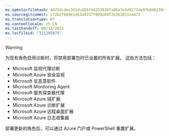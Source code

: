 ```yaml
---
ms.openlocfilehash: 4025dcdec361dc685f44253030fa08a7e5d9272da97b0d62388fa2d3bd37e72b
ms.sourcegitcommit: c72b2f603e1eb3a4157f00926df2e263831ea472
ms.translationtype: HT
ms.contentlocale: zh-CN
ms.lasthandoff: 08/12/2021
ms.locfileid: "121295075"
---
```

> [!WARNING]
> 为现有角色启用诊断时，将禁用部署包时已设置的所有扩展。 这些方法包括：
>
> * Microsoft 监视代理诊断
> * Microsoft Azure 安全监视
> * Microsoft 反恶意软件                 
> * Microsoft Monitoring Agent
> * Microsoft 服务探查器代理      
> * Microsoft Azure 域扩展        
> * Microsoft Azure 诊断扩展   
> * Microsoft Azure 远程桌面扩展
> * Microsoft Azure 日志收集器
>
> 部署更新的角色后，可以通过 Azure 门户或 PowerShell 重置扩展。
>
